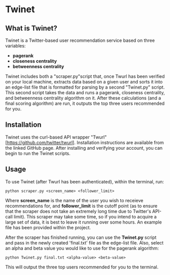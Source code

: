 # Twinet

## What is Twinet?

Twinet is a Twitter-based user recommendation service based on three variables:
- **pagerank**
- **closeness centrality**
- **betweenness centrality**

Twinet includes both a "scraper.py"script that, once Twurl has been verified on your local machine, extracts data based on a given user and sorts it into an edge-list file that is formatted for parsing by a second "Twinet.py" script. This second script takes the data and runs a pagerank, closeness centrality, and betweenness centrality algorithm on it. After these calculations (and a final scoring algorithm) are run, it outputs the top three users recommended for you.

## Installation

Twinet uses the curl-based API wrapper "Twurl" [https://github.com/twitter/twurl]. Installation instructions are available from the linked GitHub page. After installing and verifying your account, you can begin to run the Twinet scripts.

## Usage

To use Twinet (after Twurl has been authenticated), within the terminal, run:

`python scraper.py <screen_name> <follower_limit>`

Where **screen_name** is the name of the user you wish to receieve recommendations for, and **follower_limit** is the cutoff point (as to ensure that the scraper does not take an extremely long time due to Twitter's API-call limit). This scraper may take some time, so if you intend to acquire a large set of data, it is best to leave it running over some hours. An example file has been provided within the project.

After the scraper has finished running, you can use the **Twinet.py** script and pass in the newly created 'final.txt' file as the edge-list file. Also, select an alpha and beta value you would like to use for the pagerank algorithm:

`python Twinet.py final.txt <alpha-value> <beta-value>`

This will output the three top users recommended for you to the terminal.
